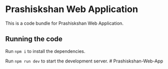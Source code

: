 
  # Prashiskshan Web Application

  This is a code bundle for Prashiskshan Web Application.

  ## Running the code

  Run `npm i` to install the dependencies.

  Run `npm run dev` to start the development server.
  #   P r a s h i s k s h a n - W e b - A p p 
 
 
